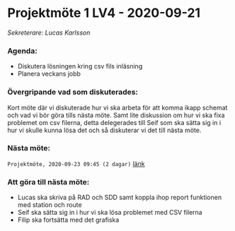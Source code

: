 # Projektmöte 1 LV4 - 2020-09-21
*Sekreterare: Lucas Karlsson*

### Agenda:
- Diskutera lösningen kring csv fils inläsning
- Planera veckans jobb

### Övergripande vad som diskuterades:
Kort möte där vi diskuterade hur vi ska arbeta för att komma ikapp schemat och vad vi bör göra tills nästa möte. Samt lite diskussion om hur vi ska fixa problemet om csv
filerna, detta delegerades till Seif som ska sätta sig in i hur vi skulle kunna lösa det och så diskuterar vi det till nästa möte. 

### Nästa möte:
```Projektmöte, 2020-09-23 09:45 (2 dagar)``` [länk](#)

### Att göra till nästa möte:
- Lucas ska skriva på RAD och SDD samt koppla ihop report funktionen med station och route
- Seif ska sätta sig in i hur vi ska lösa problemet med CSV filerna
- Filip ska fortsätta med det grafiska

